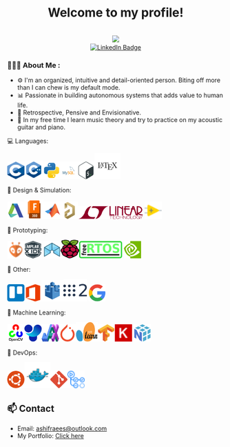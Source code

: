<div id="header" align="center">
  <h1>Welcome to my profile!</h1>
  <img src="https://komarev.com/ghpvc/?username=ashifraees99&style=flat-square&color=green" alt=""/> <br>
  <img src="/giphy.gif" width="200"/>

  <div id="badges">
    <a href="https://www.linkedin.com/in/ashifraees/">
      <img src="https://img.shields.io/badge/LinkedIn-blue?style=for-the-badge&logo=linkedin&logoColor=white" alt="LinkedIn Badge"/>
    </a>
  </div>
</div>

### 👨🏻‍💻 About Me :
- ⚙️ I'm an organized, intuitive and detail-oriented person. Biting off more than I can chew is my default mode.
- 📊 Passionate in building autonomous systems that adds value to human life.
- 💭 Retrospective, Pensive and Envisionative.
- 🔬 In my free time I learn music theory and try to practice on my acoustic guitar and piano.

💻 Languages:

<img src="./Assets/Languages/C.svg" width="40" height="40"/><img src="./Assets/Languages/Cpp.svg" width="43" height="43"/><img src="./Assets/Languages/Python.svg" width="40" height="40"/><img src="./Assets/Languages/MySQL.svg" width="40" height="40"/><img src="./Assets/Languages/Bash.svg" width="40" height="40"/><img src="./Assets/Languages/Latex.svg" width="60" height="60"/>

🎨 Design & Simulation:

<img src="./Assets/Design%20&%20Simulation/AutoDesk.svg" width="40" height="40"/><img src="./Assets/Design%20&%20Simulation/F360.svg" width="45" height="45"/><img src="./Assets/Design%20&%20Simulation/MatLab.svg" width="40" height="40"/><img src="./Assets/Design%20&%20Simulation/Altium.svg" width="40" height="40"/><img src="./Assets/Design%20&%20Simulation/LTSpice.svg" width="150" height="30"/> <img src="./Assets/Design%20&%20Simulation/LabView.svg" width="40" height="40"/>

🔧 Prototyping:

<img src="./Assets/Protoyping/PlatformIO.svg" width="40" height="40"/><img src="./Assets/Protoyping/MPLAB%20X.svg" width="40" height="40"/> <img src="./Assets/Protoyping/ICEStudio.svg" width="40" height="40"/><img src="./Assets/Protoyping/RasPi.svg" width="43" height="43"/><img src="./Assets/Protoyping/FreeRTOS.svg" width="100" height="40"/> <img src="./Assets/Protoyping/Nvidia.svg" width="40" height="40"/>

📁 Other:

<img src="./Assets/Other/Trello.svg" width="40" height="40"/><img src="./Assets/Other/Office.svg" width="40" height="40"/><img src="./Assets/Other/AWSIoT.svg" width="50" height="50"/><img src="./Assets/Other/ROS2.svg" width="55" height="52"/> <img src="./Assets/Other/GSuite.svg" width="40" height="40"/>

🤖 Machine Learning:

<img src="./Assets/Machine%20Learning/OpenCV.svg" width="40" height="40"/><img src="./Assets/Machine%20Learning/YOLO.svg" width="40" height="40"/><img src="./Assets/Machine%20Learning/JAX.svg" width="40" height="40"/><img src="./Assets/Machine%20Learning/PyTorch.svg" width="40" height="40"/><img src="./Assets/Machine%20Learning/SciKit.svg" width="50" height="45"/><img src="./Assets/Machine%20Learning/TensorFlow.svg" width="40" height="40"/><img src="./Assets/Machine%20Learning/Keras.svg" width="40" height="40"/> <img src="./Assets/Machine%20Learning/NumPy.svg" width="40" height="40"/>

🔧 DevOps:

<img src="./Assets/DevOps/Ubuntu.svg" width="40" height="40"/><img src="./Assets/DevOps/Docker.svg" width="60" height="60"/><img src="./Assets/DevOps/Git.svg" width="40" height="40"/><img src="./Assets/DevOps/GitHubActions.svg" width="40" height="40"/>

## 📫 Contact

- Email: [ashifraees@outlook.com](mailto:ashifraees@outlook.com)
- My Portfolio: [Click here](https://ashifraees99.github.io/)

<!-- ## 📊 GitHub Stats

![Your GitHub stats](https://github-readme-stats.vercel.app/api?username=ashifraees99&show_icons=true&theme=radical)
-->
